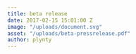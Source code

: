 ```yaml
---
title: beta release
date: 2017-02-15 15:01:00 Z
image: "/uploads/document.svg"
asset: "/uploads/beta-pressrelease.pdf"
author: plynty
---
```



